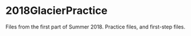 # 2018GlacierPractice
Files from the first part of Summer 2018. Practice files, and first-step files. 
